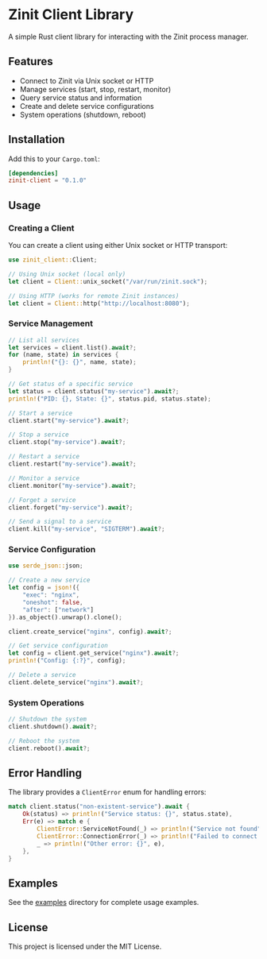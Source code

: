 # Zinit Client Library

A simple Rust client library for interacting with the Zinit process manager.

## Features

- Connect to Zinit via Unix socket or HTTP
- Manage services (start, stop, restart, monitor)
- Query service status and information
- Create and delete service configurations
- System operations (shutdown, reboot)

## Installation

Add this to your `Cargo.toml`:

```toml
[dependencies]
zinit-client = "0.1.0"
```

## Usage

### Creating a Client

You can create a client using either Unix socket or HTTP transport:

```rust
use zinit_client::Client;

// Using Unix socket (local only)
let client = Client::unix_socket("/var/run/zinit.sock");

// Using HTTP (works for remote Zinit instances)
let client = Client::http("http://localhost:8080");
```

### Service Management

```rust
// List all services
let services = client.list().await?;
for (name, state) in services {
    println!("{}: {}", name, state);
}

// Get status of a specific service
let status = client.status("my-service").await?;
println!("PID: {}, State: {}", status.pid, status.state);

// Start a service
client.start("my-service").await?;

// Stop a service
client.stop("my-service").await?;

// Restart a service
client.restart("my-service").await?;

// Monitor a service
client.monitor("my-service").await?;

// Forget a service
client.forget("my-service").await?;

// Send a signal to a service
client.kill("my-service", "SIGTERM").await?;
```

### Service Configuration

```rust
use serde_json::json;

// Create a new service
let config = json!({
    "exec": "nginx",
    "oneshot": false,
    "after": ["network"]
}).as_object().unwrap().clone();

client.create_service("nginx", config).await?;

// Get service configuration
let config = client.get_service("nginx").await?;
println!("Config: {:?}", config);

// Delete a service
client.delete_service("nginx").await?;
```

### System Operations

```rust
// Shutdown the system
client.shutdown().await?;

// Reboot the system
client.reboot().await?;
```

## Error Handling

The library provides a `ClientError` enum for handling errors:

```rust
match client.status("non-existent-service").await {
    Ok(status) => println!("Service status: {}", status.state),
    Err(e) => match e {
        ClientError::ServiceNotFound(_) => println!("Service not found"),
        ClientError::ConnectionError(_) => println!("Failed to connect to Zinit"),
        _ => println!("Other error: {}", e),
    },
}
```

## Examples

See the [examples](examples) directory for complete usage examples.

## License

This project is licensed under the MIT License.